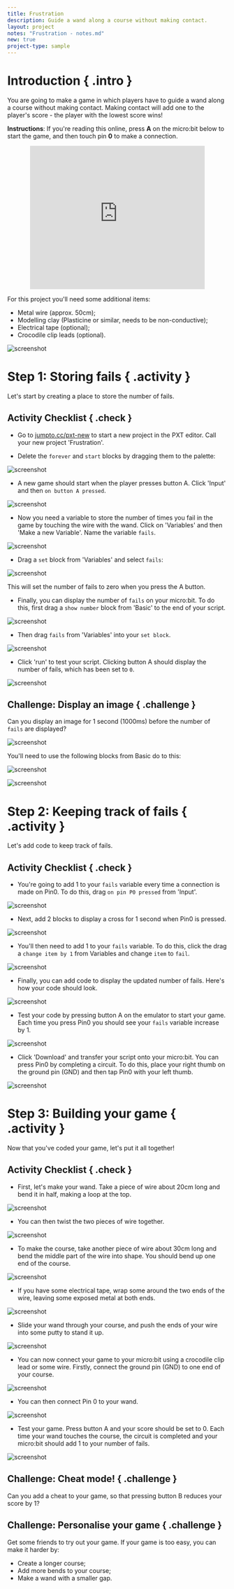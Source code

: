 ```yaml
---
title: Frustration
description: Guide a wand along a course without making contact.
layout: project
notes: "Frustration - notes.md"
new: true
project-type: sample
---
```


# Introduction { .intro }

You are going to make a game in which players have to guide a wand along a course without making contact. Making contact will add one to the player's score - the player with the lowest score wins!

__Instructions__: If you're reading this online, press __A__ on the micro:bit below to start the game, and then touch pin __0__ to make a connection.

<div class="trinket" style="width:400px;margin: 0 auto;">
<div style="position:relative;height:0;padding-bottom:81.97%;overflow:hidden;"><iframe style="position:absolute;top:0;left:0;width:100%;height:100%;" src="https://pxt.microbit.org/---run?id=71088-38400-20107-39742" allowfullscreen="allowfullscreen" sandbox="allow-popups allow-scripts allow-same-origin" frameborder="0"></iframe></div>
</div>

For this project you'll need some additional items:

+ Metal wire (approx. 50cm);
+ Modelling clay (Plasticine or similar, needs to be non-conductive);
+ Electrical tape (optional);
+ Crocodile clip leads (optional).

![screenshot](images/frustration-items.png)

# Step 1: Storing fails { .activity }

Let's start by creating a place to store the number of fails.

## Activity Checklist { .check }

+ Go to <a href="http://jumpto.cc/pxt-new" target="_blank">jumpto.cc/pxt-new</a> to start a new project in the PXT editor. Call your new project 'Frustration'.

+ Delete the `forever` and `start` blocks by dragging them to the palette:

![screenshot](images/frustration-bin.png)

+ A new game should start when the player presses button A. Click 'Input' and then `on button A pressed`.

![screenshot](images/frustration-onPressA.png)

+ Now you need a variable to store the number of times you fail in the game by touching the wire with the wand. Click on 'Variables' and then 'Make a new Variable'. Name the variable `fails`.

![screenshot](images/frustration-variable.png)

+ Drag a `set` block from 'Variables' and select `fails`:

![screenshot](images/frustration-fails.png)

This will set the number of fails to zero when you press the A button. 

+ Finally, you can display the number of `fails` on your micro:bit. To do this, first drag a `show number` block from 'Basic' to the end of your script.

![screenshot](images/frustration-show.png)

+ Then drag `fails` from 'Variables' into your `set block`.

![screenshot](images/frustration-show-fails.png)
	
+ Click 'run' to test your script. Clicking button A should display the number of fails, which has been set to `0`.

![screenshot](images/frustration-fails-test.png)

## Challenge: Display an image { .challenge }	
Can you display an image for 1 second (1000ms) before the number of `fails` are displayed?

![screenshot](images/frustration-start-img.png)

You'll need to use the following blocks from Basic do to this:

![screenshot](images/frustration-blocks.png)

![screenshot](images/frustration-blocks2.png)

# Step 2: Keeping track of fails { .activity }

Let's add code to keep track of fails.

## Activity Checklist { .check }

+ You're going to add 1 to your `fails` variable every time a connection is made on Pin0. To do this, drag `on pin P0 pressed` from 'Input'.

![screenshot](images/frustration-pressPin0.png)

+ Next, add 2 blocks to display a cross for 1 second when Pin0 is pressed.

![screenshot](images/frustration-pin0-x.png)

+ You'll then need to add 1 to your `fails` variable. To do this, click the drag a `change item by 1` from Variables and change `item` to `fail`. 

![screenshot](images/frustration-pin0-fails.png)

+ Finally, you can add code to display the updated number of fails. Here's how your code should look.

![screenshot](images/frustration-pin0-code.png)

+ Test your code by pressing button A on the emulator to start your game. Each time you press Pin0 you should see your `fails` variable increase by 1.

![screenshot](images/frustration-pin0-test.png)

+ Click 'Download' and transfer your script onto your micro:bit. You can press Pin0 by completing a circuit. To do this, place your right thumb on the ground pin (GND) and then tap Pin0 with your left thumb.

![screenshot](images/frustration-pin0-compile.png)

# Step 3: Building your game { .activity }

Now that you've coded your game, let's put it all together!

## Activity Checklist { .check }

+ First, let's make your wand. Take a piece of wire about 20cm long and bend it in half, making a loop at the top.

![screenshot](images/frustration-wand-bend.png)

+ You can then twist the two pieces of wire together.

![screenshot](images/frustration-wand-twist.png)

+ To make the course, take another piece of wire about 30cm long and bend the middle part of the wire into shape. You should bend up one end of the course.

![screenshot](images/frustration-course-bend.png)

+ If you have some electrical tape, wrap some around the two ends of the wire, leaving some exposed metal at both ends.

![screenshot](images/frustration-course-tape.png)

+ Slide your wand through your course, and push the ends of your wire into some putty to stand it up.

![screenshot](images/frustration-course-putty.png)

+ You can now connect your game to your micro:bit using a crocodile clip lead or some wire. Firstly, connect the ground pin (GND) to one end of your course.

![screenshot](images/frustration-gnd-connect.png)

+ You can then connect Pin 0 to your wand.

![screenshot](images/frustration-pin0-connect.png)

+ Test your game. Press button A and your score should be set to 0. Each time your wand touches the course, the circuit is completed and your micro:bit should add 1 to your number of fails.

![screenshot](images/frustration-final.png)

## Challenge: Cheat mode! { .challenge }
Can you add a cheat to your game, so that pressing button B reduces your score by 1?

## Challenge: Personalise your game { .challenge }
Get some friends to try out your game. If your game is too easy, you can make it harder by:

+ Create a longer course;
+ Add more bends to your course;
+ Make a wand with a smaller gap.
